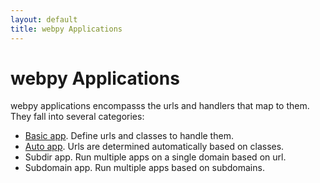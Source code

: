 ```yaml
---
layout: default
title: webpy Applications
---
```


# webpy Applications

webpy applications encompasss the urls and handlers that map to them. They fall into several categories:

* [Basic app](/docs/0.3/apps/basic). Define urls and classes to handle them.
* [Auto app](/docs/0.3/apps/auto). Urls are determined automatically based on classes.
* Subdir app. Run multiple apps on a single domain based on url.
* Subdomain app. Run multiple apps based on subdomains.